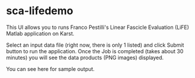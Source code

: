 # sca-lifedemo

This UI allows you to runs Franco Pestilli's Linear Fascicle Evaluation (LiFE) Matlab application on Karst.

Select an input data file (right now, there is only 1 listed) and click Submit button to run the application. Once the Job is completed (takes about 30 minutes) you will see the data products (PNG images) displayed.

You can see here for sample output.
